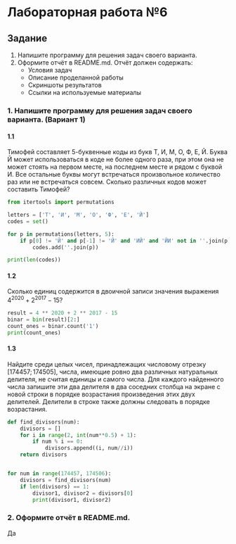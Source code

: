 # Лабораторная работа №6
## Задание
1. Напишите программу для решения задач своего варианта.
2. Оформите отчёт в README.md. Отчёт должен содержать:
    - Условия задач
    - Описание проделанной работы
    - Скриншоты результатов
    - Ссылки на используемые материалы
### 1. Напишите программу для решения задач своего варианта. (Вариант 1)
#### 1.1
Тимофей составляет 5-буквенные коды из букв Т, И, М, О, Ф, Е, Й. Буква Й может использоваться в коде не более одного раза, при этом она не может стоять на первом месте, на последнем месте и рядом с буквой И. Все остальные буквы могут встречаться произвольное количество раз или не встречаться совсем. Сколько различных кодов может составить Тимофей?

```python
from itertools import permutations

letters = ['Т', 'И', 'М', 'О', 'Ф', 'Е', 'Й']
codes = set()

for p in permutations(letters, 5):
    if p[0] != 'Й' and p[-1] != 'Й' and 'ИЙ' and 'ЙИ' not in ''.join(p):
        codes.add(''.join(p))

print(len(codes))
```
#### 1.2
Сколько единиц содержится в двоичной записи значения выражения $4 ^ {2020} + 2 ^ {2017} − 15?$ 
```python
result = 4 ** 2020 + 2 ** 2017 - 15
binar = bin(result)[2:]
count_ones = binar.count('1')
print(count_ones)
```
#### 1.3
Найдите среди целых чисел, принадлежащих числовому отрезку $[174457; 174505]$, числа, имеющие ровно два различных натуральных делителя, не считая единицы и самого числа. Для каждого найденного числа запишите эти два делителя в два соседних столбца на экране с новой строки в порядке возрастания произведения этих двух делителей. Делители в строке также должны следовать в порядке возрастания. 
```python
def find_divisors(num):
    divisors = []
    for i in range(2, int(num**0.5) + 1):
        if num % i == 0:
            divisors.append((i, num//i))
    return divisors


for num in range(174457, 174506):
    divisors = find_divisors(num)
    if len(divisors) == 1:
        divisor1, divisor2 = divisors[0]
        print(divisor1, divisor2)


```
### 2. Оформите отчёт в README.md.
Да
